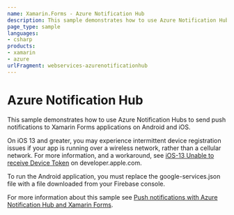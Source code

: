 ```yaml
---
name: Xamarin.Forms - Azure Notification Hub
description: This sample demonstrates how to use Azure Notification Hubs to send push notifications to Xamarin Forms applications on Android and iOS. To run the...
page_type: sample
languages:
- csharp
products:
- xamarin
- azure
urlFragment: webservices-azurenotificationhub
---
```

# Azure Notification Hub

This sample demonstrates how to use Azure Notification Hubs to send push notifications to Xamarin Forms applications on Android and iOS.

On iOS 13 and greater, you may experience intermittent device registration issues if your app is running over a wireless network, rather than a cellular network. For more information, and a workaround, see [iOS-13 Unable to receive Device Token](https://developer.apple.com/forums/thread/128172) on developer.apple.com.

To run the Android application, you must replace the google-services.json file with a file downloaded from your Firebase console.

For more information about this sample see [Push notifications with Azure Notification Hub and Xamarin Forms](https://docs.microsoft.com/xamarin/xamarin-forms/data-cloud/push-notifications/azure-notification-hub).
